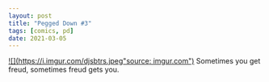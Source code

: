 ```yaml
---
layout: post
title: "Pegged Down #3"
tags: [comics, pd]
date: 2021-03-05
---
```

<!-- #84 -->
[![](https://i.imgur.com/djsbtrs.jpeg"source: imgur.com")](https://i.imgur.com/djsbtrs.jpeg)
Sometimes you get freud, sometimes freud gets you.
